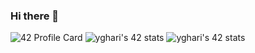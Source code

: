 ### Hi there 👋

<!--
**Str4nG3rrr/Str4nG3rrr** is a ✨ _special_ ✨ repository because its `README.md` (this file) appears on your GitHub profile.

Here are some ideas to get you started:

- 🔭 I’m currently working on ...
- 🌱 I’m currently learning ...
- 👯 I’m looking to collaborate on ...
- 🤔 I’m looking for help with ...
- 💬 Ask me about ...
- 📫 How to reach me: ...
- 😄 Pronouns: ...
- ⚡ Fun fact: ...
-->
![42 Profile Card](https://1337-readme.vercel.app/api/profile?cursus=42&dark=true&login=yghari) ![yghari's 42 stats](https://badge42.herokuapp.com/api/stats/yghari?darkmode=true&cursus=C%20Piscine) ![yghari's 42 stats](https://badge42.herokuapp.com/api/stats/yghari?darkmode=true&cursus=42cursus)
